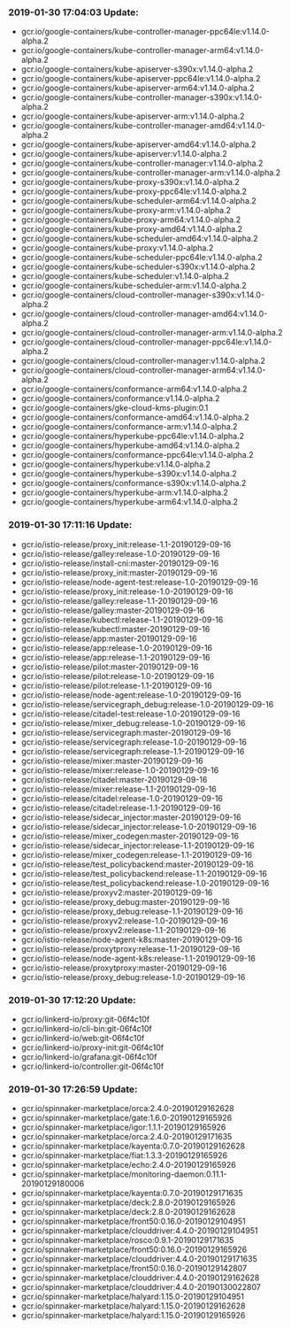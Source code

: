 ### 2019-01-30 17:04:03 Update:

- gcr.io/google-containers/kube-controller-manager-ppc64le:v1.14.0-alpha.2
- gcr.io/google-containers/kube-controller-manager-arm64:v1.14.0-alpha.2
- gcr.io/google-containers/kube-apiserver-s390x:v1.14.0-alpha.2
- gcr.io/google-containers/kube-apiserver-ppc64le:v1.14.0-alpha.2
- gcr.io/google-containers/kube-apiserver-arm64:v1.14.0-alpha.2
- gcr.io/google-containers/kube-controller-manager-s390x:v1.14.0-alpha.2
- gcr.io/google-containers/kube-apiserver-arm:v1.14.0-alpha.2
- gcr.io/google-containers/kube-controller-manager-amd64:v1.14.0-alpha.2
- gcr.io/google-containers/kube-apiserver-amd64:v1.14.0-alpha.2
- gcr.io/google-containers/kube-apiserver:v1.14.0-alpha.2
- gcr.io/google-containers/kube-controller-manager:v1.14.0-alpha.2
- gcr.io/google-containers/kube-controller-manager-arm:v1.14.0-alpha.2
- gcr.io/google-containers/kube-proxy-s390x:v1.14.0-alpha.2
- gcr.io/google-containers/kube-proxy-ppc64le:v1.14.0-alpha.2
- gcr.io/google-containers/kube-scheduler-arm64:v1.14.0-alpha.2
- gcr.io/google-containers/kube-proxy-arm:v1.14.0-alpha.2
- gcr.io/google-containers/kube-proxy-arm64:v1.14.0-alpha.2
- gcr.io/google-containers/kube-proxy-amd64:v1.14.0-alpha.2
- gcr.io/google-containers/kube-scheduler-amd64:v1.14.0-alpha.2
- gcr.io/google-containers/kube-proxy:v1.14.0-alpha.2
- gcr.io/google-containers/kube-scheduler-ppc64le:v1.14.0-alpha.2
- gcr.io/google-containers/kube-scheduler-s390x:v1.14.0-alpha.2
- gcr.io/google-containers/kube-scheduler:v1.14.0-alpha.2
- gcr.io/google-containers/kube-scheduler-arm:v1.14.0-alpha.2
- gcr.io/google-containers/cloud-controller-manager-s390x:v1.14.0-alpha.2
- gcr.io/google-containers/cloud-controller-manager-amd64:v1.14.0-alpha.2
- gcr.io/google-containers/cloud-controller-manager-arm:v1.14.0-alpha.2
- gcr.io/google-containers/cloud-controller-manager-ppc64le:v1.14.0-alpha.2
- gcr.io/google-containers/cloud-controller-manager:v1.14.0-alpha.2
- gcr.io/google-containers/cloud-controller-manager-arm64:v1.14.0-alpha.2
- gcr.io/google-containers/conformance-arm64:v1.14.0-alpha.2
- gcr.io/google-containers/conformance:v1.14.0-alpha.2
- gcr.io/google-containers/gke-cloud-kms-plugin:0.1
- gcr.io/google-containers/conformance-amd64:v1.14.0-alpha.2
- gcr.io/google-containers/conformance-arm:v1.14.0-alpha.2
- gcr.io/google-containers/hyperkube-ppc64le:v1.14.0-alpha.2
- gcr.io/google-containers/hyperkube-amd64:v1.14.0-alpha.2
- gcr.io/google-containers/conformance-ppc64le:v1.14.0-alpha.2
- gcr.io/google-containers/hyperkube:v1.14.0-alpha.2
- gcr.io/google-containers/hyperkube-s390x:v1.14.0-alpha.2
- gcr.io/google-containers/conformance-s390x:v1.14.0-alpha.2
- gcr.io/google-containers/hyperkube-arm:v1.14.0-alpha.2
- gcr.io/google-containers/hyperkube-arm64:v1.14.0-alpha.2
### 2019-01-30 17:11:16 Update:

- gcr.io/istio-release/proxy_init:release-1.1-20190129-09-16
- gcr.io/istio-release/galley:release-1.0-20190129-09-16
- gcr.io/istio-release/install-cni:master-20190129-09-16
- gcr.io/istio-release/proxy_init:master-20190129-09-16
- gcr.io/istio-release/node-agent-test:release-1.0-20190129-09-16
- gcr.io/istio-release/proxy_init:release-1.0-20190129-09-16
- gcr.io/istio-release/galley:release-1.1-20190129-09-16
- gcr.io/istio-release/galley:master-20190129-09-16
- gcr.io/istio-release/kubectl:release-1.1-20190129-09-16
- gcr.io/istio-release/kubectl:master-20190129-09-16
- gcr.io/istio-release/app:master-20190129-09-16
- gcr.io/istio-release/app:release-1.0-20190129-09-16
- gcr.io/istio-release/app:release-1.1-20190129-09-16
- gcr.io/istio-release/pilot:master-20190129-09-16
- gcr.io/istio-release/pilot:release-1.0-20190129-09-16
- gcr.io/istio-release/pilot:release-1.1-20190129-09-16
- gcr.io/istio-release/node-agent:release-1.0-20190129-09-16
- gcr.io/istio-release/servicegraph_debug:release-1.0-20190129-09-16
- gcr.io/istio-release/citadel-test:release-1.0-20190129-09-16
- gcr.io/istio-release/mixer_debug:release-1.0-20190129-09-16
- gcr.io/istio-release/servicegraph:master-20190129-09-16
- gcr.io/istio-release/servicegraph:release-1.0-20190129-09-16
- gcr.io/istio-release/servicegraph:release-1.1-20190129-09-16
- gcr.io/istio-release/mixer:master-20190129-09-16
- gcr.io/istio-release/mixer:release-1.0-20190129-09-16
- gcr.io/istio-release/citadel:master-20190129-09-16
- gcr.io/istio-release/mixer:release-1.1-20190129-09-16
- gcr.io/istio-release/citadel:release-1.0-20190129-09-16
- gcr.io/istio-release/citadel:release-1.1-20190129-09-16
- gcr.io/istio-release/sidecar_injector:master-20190129-09-16
- gcr.io/istio-release/sidecar_injector:release-1.0-20190129-09-16
- gcr.io/istio-release/mixer_codegen:master-20190129-09-16
- gcr.io/istio-release/sidecar_injector:release-1.1-20190129-09-16
- gcr.io/istio-release/mixer_codegen:release-1.1-20190129-09-16
- gcr.io/istio-release/test_policybackend:master-20190129-09-16
- gcr.io/istio-release/test_policybackend:release-1.1-20190129-09-16
- gcr.io/istio-release/test_policybackend:release-1.0-20190129-09-16
- gcr.io/istio-release/proxyv2:master-20190129-09-16
- gcr.io/istio-release/proxy_debug:master-20190129-09-16
- gcr.io/istio-release/proxy_debug:release-1.1-20190129-09-16
- gcr.io/istio-release/proxyv2:release-1.0-20190129-09-16
- gcr.io/istio-release/proxyv2:release-1.1-20190129-09-16
- gcr.io/istio-release/node-agent-k8s:master-20190129-09-16
- gcr.io/istio-release/proxytproxy:release-1.1-20190129-09-16
- gcr.io/istio-release/node-agent-k8s:release-1.1-20190129-09-16
- gcr.io/istio-release/proxytproxy:master-20190129-09-16
- gcr.io/istio-release/proxy_debug:release-1.0-20190129-09-16
### 2019-01-30 17:12:20 Update:

- gcr.io/linkerd-io/proxy:git-06f4c10f
- gcr.io/linkerd-io/cli-bin:git-06f4c10f
- gcr.io/linkerd-io/web:git-06f4c10f
- gcr.io/linkerd-io/proxy-init:git-06f4c10f
- gcr.io/linkerd-io/grafana:git-06f4c10f
- gcr.io/linkerd-io/controller:git-06f4c10f
### 2019-01-30 17:26:59 Update:

- gcr.io/spinnaker-marketplace/orca:2.4.0-20190129162628
- gcr.io/spinnaker-marketplace/gate:1.6.0-20190129165926
- gcr.io/spinnaker-marketplace/igor:1.1.1-20190129165926
- gcr.io/spinnaker-marketplace/orca:2.4.0-20190129171635
- gcr.io/spinnaker-marketplace/kayenta:0.7.0-20190129162628
- gcr.io/spinnaker-marketplace/fiat:1.3.3-20190129165926
- gcr.io/spinnaker-marketplace/echo:2.4.0-20190129165926
- gcr.io/spinnaker-marketplace/monitoring-daemon:0.11.1-20190129180006
- gcr.io/spinnaker-marketplace/kayenta:0.7.0-20190129171635
- gcr.io/spinnaker-marketplace/deck:2.8.0-20190129165926
- gcr.io/spinnaker-marketplace/deck:2.8.0-20190129162628
- gcr.io/spinnaker-marketplace/front50:0.16.0-20190129104951
- gcr.io/spinnaker-marketplace/clouddriver:4.4.0-20190129104951
- gcr.io/spinnaker-marketplace/rosco:0.9.1-20190129171635
- gcr.io/spinnaker-marketplace/front50:0.16.0-20190129165926
- gcr.io/spinnaker-marketplace/clouddriver:4.4.0-20190129171635
- gcr.io/spinnaker-marketplace/front50:0.16.0-20190129142807
- gcr.io/spinnaker-marketplace/clouddriver:4.4.0-20190129162628
- gcr.io/spinnaker-marketplace/clouddriver:4.4.0-20190130022807
- gcr.io/spinnaker-marketplace/halyard:1.15.0-20190129104951
- gcr.io/spinnaker-marketplace/halyard:1.15.0-20190129162628
- gcr.io/spinnaker-marketplace/halyard:1.15.0-20190129165926
